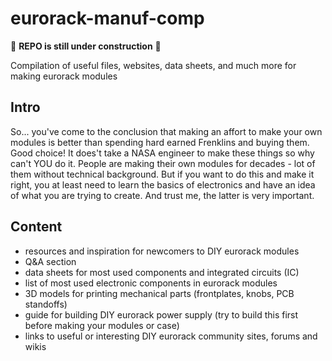 # eurorack-manuf-comp

🚧 **REPO is still under construction** 🚧

Compilation of useful files, websites, data sheets, and much more for making eurorack modules

## Intro

So... you've come to the conclusion that making an affort to make your own modules is better than spending hard earned Frenklins and buying them. Good choice! It does't take a NASA  engineer to make these things so why can't YOU do it. People are making their own modules for decades - lot of them without technical background. But if you want to do this and make it right, you at least need to learn the basics of electronics and have an idea of what you are trying to create. And trust me, the latter is very important.

## Content

- resources and inspiration for newcomers to DIY eurorack modules
- Q&A section
- data sheets for most used components and integrated circuits (IC)
- list of most used electronic components in eurorack modules
- 3D models for printing mechanical parts (frontplates, knobs, PCB standoffs)
- guide for building DIY eurorack power supply (try to build this first before making your modules or case)
- links to useful or interesting DIY eurorack community sites, forums and wikis
